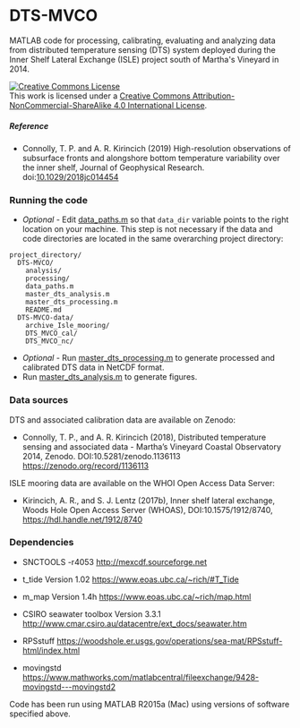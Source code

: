 # DTS-MVCO

MATLAB code for processing, calibrating, evaluating and analyzing data from distributed temperature sensing (DTS) system deployed during the Inner Shelf Lateral Exchange (ISLE) project south of Martha's Vineyard in 2014.

<a rel="license" href="http://creativecommons.org/licenses/by-nc-sa/4.0/"><img alt="Creative Commons License" style="border-width:0" src="https://i.creativecommons.org/l/by-nc-sa/4.0/80x15.png" /></a><br />This work is licensed under a <a rel="license" href="http://creativecommons.org/licenses/by-nc-sa/4.0/">Creative Commons Attribution-NonCommercial-ShareAlike 4.0 International License</a>.

##### Reference

* Connolly, T. P. and A. R. Kirincich (2019) High-resolution observations of subsurface fronts and alongshore bottom temperature variability over the inner shelf, Journal of Geophysical Research. doi:[10.1029/2018jc014454](https://agupubs.onlinelibrary.wiley.com/doi/10.1029/2018JC014454)

### Running the code
* *Optional* - Edit [data_paths.m](data_paths.m) so that `data_dir` variable points to the right location on your machine. This step is not necessary if the data and code directories are located in the same overarching project directory:

```
project_directory/
  DTS-MVCO/
    analysis/
    processing/
    data_paths.m
    master_dts_analysis.m
    master_dts_processing.m
    README.md
  DTS-MVCO-data/
    archive_Isle_mooring/
    DTS_MVCO_cal/
    DTS_MVCO_nc/
```

* *Optional* - Run [master_dts_processing.m](master_dts_processing.m) to generate processed and calibrated DTS data in NetCDF format.
* Run [master_dts_analysis.m](master_dts_analysis.m) to generate figures.

### Data sources

DTS and associated calibration data are available on Zenodo:
* Connolly, T. P., and A. R. Kirincich (2018), Distributed temperature sensing and associated data - Martha’s Vineyard Coastal Observatory 2014, Zenodo. DOI:10.5281/zenodo.1136113 https://zenodo.org/record/1136113

ISLE mooring data are available on the WHOI Open Access Data Server:
* Kirincich, A. R., and S. J. Lentz (2017b), Inner shelf lateral exchange, Woods Hole Open Access Server (WHOAS), DOI:10.1575/1912/8740, https://hdl.handle.net/1912/8740


### Dependencies

* SNCTOOLS
-r4053
http://mexcdf.sourceforge.net

* t_tide
Version 1.02
https://www.eoas.ubc.ca/~rich/#T_Tide

* m_map
Version 1.4h
https://www.eoas.ubc.ca/~rich/map.html

* CSIRO seawater toolbox
Version 3.3.1
http://www.cmar.csiro.au/datacentre/ext_docs/seawater.htm

* RPSstuff
https://woodshole.er.usgs.gov/operations/sea-mat/RPSstuff-html/index.html

* movingstd
https://www.mathworks.com/matlabcentral/fileexchange/9428-movingstd---movingstd2

Code has been run using MATLAB R2015a (Mac) using versions of software specified above.
